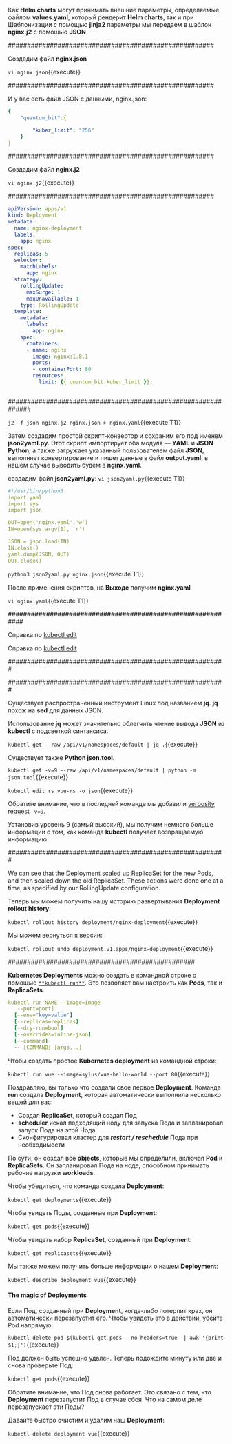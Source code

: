 Как **Helm charts** могут принимать внешние параметры, определяемые файлом **values.yaml**, который рендерит **Helm charts**, 
так и при Шаблонизации с помощью **jinja2**  параметры мы передаем в шаблон **nginx.j2** с помощью **JSON**

######################################################

Создадим файл **nginx.json**

`vi nginx.json`{{execute}}

######################################################

И у вас есть файл JSON с данными, nginx.json:

```yaml
{
    "quantum_bit":{

        "kuber_limit": "256"
    }
}
```
######################################################


Создадим файл **nginx.j2**

`vi nginx.j2`{{execute}}

######################################################

```yaml
apiVersion: apps/v1
kind: Deployment
metadata:
  name: nginx-deployment
  labels:
    app: nginx
spec:
  replicas: 5
  selector:
    matchLabels:
      app: nginx
  strategy:
    rollingUpdate:
      maxSurge: 1
      maxUnavailable: 1
    type: RollingUpdate
  template:
    metadata:
      labels:
        app: nginx
    spec:
      containers:
      - name: nginx
        image: nginx:1.8.1
        ports:
        - containerPort: 80
        resources:
          limit: {{ quantum_bit.kuber_limit }};
          
```

##############################################################

`j2 -f json nginx.j2 nginx.json > nginx.yaml`{{execute T1}}


Затем создадим простой скрипт-конвертор и сохраним его под именем **json2yaml.py**. 
Этот скрипт импортирует оба модуля — **YAML** и **JSON Python**, а также загружает указанный пользователем файл **JSON**, 
выполняет конвертирование и пишет данные в файл **output.yaml**, в нашем случае выводить будем в **nginx.yaml**.

создадим файл **json2yaml.py**:
`vi json2yaml.py`{{execute T1}}

```yaml
#!/usr/bin/python3
import yaml
import sys
import json

OUT=open('nginx.yaml','w')
IN=open(sys.argv[1], 'r')

JSON = json.load(IN)
IN.close()
yaml.dump(JSON, OUT)
OUT.close()
```

`python3 json2yaml.py nginx.json`{{execute T1}}

После применения скриптов, на **Выходе** получим **nginx.yaml**

`vi nginx.yaml`{{execute T1}}

############################################################

Справка по [kubectl edit](https://kubernetes.io/docs/concepts/cluster-administration/manage-deployment/)


Справка по [kubectl edit](https://jamesdefabia.github.io/docs/user-guide/kubectl/kubectl_edit/)

#########################################################

#########################################################

Существует распространенный инструмент Linux под названием **jq**. **jq** похож на **sed** для данных JSON. 

Использование **jq** может значительно облегчить чтение вывода **JSON** из **kubectl** с подсветкой синтаксиса.

`kubectl get --raw /api/v1/namespaces/default | jq .`{{execute}}

Существует также **Python json.tool**.

`kubectl get -v=9 --raw /api/v1/namespaces/default | python -m json.tool`{{execute}}

`kubectl edit rs vue-rs -o json`{{execute}}

Обратите внимание, что в последней команде мы добавили  [verbosity request](https://kubernetes.io/docs/reference/kubectl/cheatsheet/#kubectl-output-verbosity-and-debugging) `-v=9`. 

Установив уровень 9 (самый высокий), мы получим немного больше информации о том, как команда **kubectl** получает возвращаемую информацию.


#########################################################

We can see that the Deployment scaled up ReplicaSet for the new Pods, and then scaled down the old ReplicaSet. These actions were done one at a time, as specified by our RollingUpdate configuration.

Теперь мы можем получить нашу историю развертывания **Deployment rollout history**:

`kubectl rollout history deployment/nginx-deployment`{{execute}}

Мы можем вернуться к версии:

`kubectl rollout undo deployment.v1.apps/nginx-deployment`{{execute}}

#################################################

**Kubernetes Deployments** можно создать в командной строке с помощью [`**kubectl run**`](https://kubernetes.io/docs/reference/generated/kubectl/kubectl-commands#run).
Это позволяет вам настроить как **Pods**, так и **ReplicaSets**.

```yaml
kubectl run NAME --image=image
   --port=port]
  [--env="key=value"]
  [--replicas=replicas]
  [--dry-run=bool]
  [--overrides=inline-json]
  [--command]
  -- [COMMAND] [args...]
```

Чтобы создать простое **Kubernetes deployment** из командной строки:

`kubectl run vue --image=sylus/vue-hello-world --port 80`{{execute}}

Поздравляю, вы только что создали свое первое **Deployment**. Команда **run** создала **Deployment**, которая автоматически выполнила несколько вещей для вас:

* Создал **ReplicaSet**, который создал Под
* **scheduler** искал подходящий ноду для запуска Пода и запланировал запуск Пода на этой Нода.
* Сконфигурировал кластер для ***restart / reschedule*** Пода при необходимости

По сути, он создал все **objects**, которые мы определили, включая **Pod** и **ReplicaSets**. Он запланировал Подв на ноде, способном принимать рабочие нагрузки **workloads**.

Чтобы убедиться, что команда создала **Deployment**:

`kubectl get deployments`{{execute}}

Чтобы увидеть Поды, созданные при **Deployment**:

`kubectl get pods`{{execute}}

Чтобы увидеть набор **ReplicaSet**, созданный при **Deployment**:

`kubectl get replicasets`{{execute}}

Мы также можем получить больше информации о нашем **Deployment**:

`kubectl describe deployment vue`{{execute}}

#### The magic of Deployments

Если Под, созданный при **Deployment**, когда-либо потерпит крах, он автоматически перезапустит его. Чтобы увидеть это в действии, убейте Pod напрямую:

`kubectl delete pod $(kubectl get pods --no-headers=true  | awk '{print $1;}')`{{execute}}

Под должен быть успешно удален. Теперь подождите минуту или две и снова проверьте Под:

`kubectl get pods`{{execute}}

Обратите внимание, что Под снова работает. Это связано с тем, что **Deployment** перезапустит Под в случае сбоя. Что на самом деле перезапускает эти Поды?

Давайте быстро очистим и удалим наш **Deployment**:  

`kubectl delete deployment vue`{{execute}}
